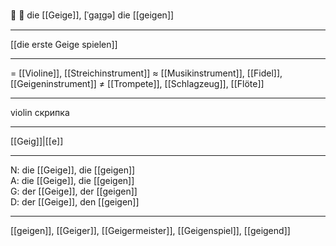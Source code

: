 🔴 🎻 die [[Geige]], [ˈɡaɪ̯gə]
die [[geigen]]

---
[[die erste Geige spielen]]


---
= [[Violine]], [[Streichinstrument]]
≈ [[Musikinstrument]], [[Fidel]], [[Geigeninstrument]]
≠ [[Trompete]], [[Schlagzeug]], [[Flöte]]

---
violin
скрипка

---
[[Geig]]|[[e]]

---
N: die [[Geige]], die [[geigen]]  
A: die [[Geige]], die [[geigen]]  
G: der [[Geige]], der [[geigen]]  
D: der [[Geige]], den [[geigen]]  

---
[[geigen]], [[Geiger]], [[Geigermeister]], [[Geigenspiel]], [[geigend]]